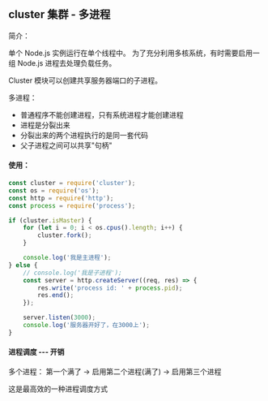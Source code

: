 ## cluster 集群 - 多进程

简介：

单个 Node.js 实例运行在单个线程中。 
为了充分利用多核系统，有时需要启用一组 Node.js 进程去处理负载任务。

Cluster 模块可以创建共享服务器端口的子进程。

多进程：

* 普通程序不能创建进程，只有系统进程才能创建进程
* 进程是分裂出来
* 分裂出来的两个进程执行的是同一套代码
* 父子进程之间可以共享"句柄"

#### 使用：

```javascript
const cluster = require('cluster');
const os = require('os');
const http = require('http');
const process = require('process');

if (cluster.isMaster) {
    for (let i = 0; i < os.cpus().length; i++) {
        cluster.fork();
    }

    console.log('我是主进程');
} else {
    // console.log('我是子进程');
    const server = http.createServer((req, res) => {
        res.write('process id: ' + process.pid);
        res.end();
    });

    server.listen(3000);
    console.log('服务器开好了，在3000上');
}
```

#### 进程调度 --- 开销

多个进程：
第一个满了 -> 启用第二个进程(满了) -> 启用第三个进程

这是最高效的一种进程调度方式
